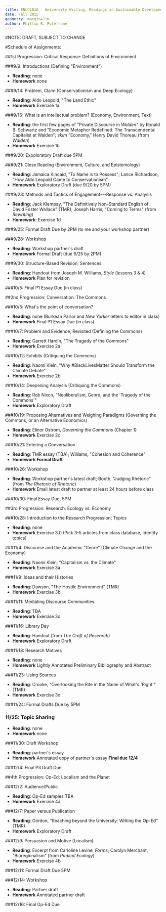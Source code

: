 ```yaml
---
title: ENLC1010 - University Writing, Readings in Sustainable Development
date: Fall 2015
geometry: margin=1in
author: Phillip R. Polefrone
---
```


#NOTE: DRAFT, SUBJECT TO CHANGE 

#Schedule of Assignments: 

##1st Progression: Critical Response: Definitions of Environment

###9/9: Introductions (Defining "Environment")

- **Reading**: none
- **Homework** none

###9/14: Problem, Claim (Conservationism and Deep Ecology)

- **Reading**: Aldo Leopold, "The Land Ethic"
- **Homework** Exercise 1a

###9/16: What is an intellectual problem? (Economy, Environment, Text)

- **Reading**: the first few pages of "Private Discourse in *Walden*" by Ronald
    B. Schwartz and "Economic
    Metaphor Redefined: The Transcendental Capitalist at Walden"; *skim*
    "Economy," Henry David Thoreau (from *Walden*)
- **Homework** Exercise 1b

###9/20: Expoloratory Draft due 5PM

###9/21: Close Reading (Environment, Culture, and Epistemology)

- **Reading**: Jamaica Kincaid, "To Name is to Possess"; Lance Richardson, "How
    Aldo Leopold Came to Conservationism"
- **Homework** Exploratory Draft (due 9/20 by 5PM)

###9/23: Methods and Tactics of Engagement---Response vs. Analysis

- **Reading**: Jack Klempay, "The Definitively Non-Standard English of David Foster Wallace"
    (TMR); Joseph Harris, "Coming to Terms" (from *Rewriting*)
- **Homework**: Exercise 1d

###9/25: Formal Draft Due by 2PM (to me and your workshop partner)

###9/28: Workshop

- **Reading**: Workshop partner's draft
- **Homework** Formal Draft (due 9/25 by 2PM)

###9/30: Structure-Based Revision; Sentences

- **Reading**: Handout from Joseph M. Williams, *Style* (lessons 3 & 4)
- **Homework** Plan for revision

###10/5: Final P1 Essay Due (in class)

##2nd Progression: Conversation: The Commons

###10/5: What's the point of conversation?

- **Reading**: none (Burkean Parlor and *New Yorker* letters to editor in class)
- **Homework** Final P1 Essay Due (in class)

###10/7: Problem and Evidence, Revisited (Defining the Commons)

- **Reading**: Garrett Hardin, "The Tragedy of the Commons"
- **Homework** Exercise 2a


###10/12: Exhibits (Critiquing the Commons)

- **Reading**: Naomi Klein, "Why #BlackLivesMatter Should Transform the Climate
    Debate"
- **Homework** Exercise 2b

###10/14: Deepening Analysis (Critiquing the Commons)

- **Reading**: Rob Nixon, "Neoliberalism, Genre, and the 'Tragedy of the Commons'"
- **Homework** Exploratory Draft

###10/19: Proposing Alternatives and Weighing Paradigms (Governing the Commons, or an Alternative Economics)

- **Reading**: Elinor Ostrom, *Governing the Commons* (Chapter 1)
- **Homework** Exercise 2c 

###10/21: Entering a Conversation

- **Reading**: TMR essay (TBA); Williams, "Cohesion and Coherence"
- **Homework** **Formal Draft**

###10/26: Workshop

- **Reading**: Workshop partner's latest draft; Booth, "Judging Rhetoric" (from
    *The Rhetoric of Rhetoric*)
- **Homework** Email latest draft to partner at least 24 hours before class

###10/30: Final Essay Due, 5PM

##3rd Progression: Research: Ecology vs. Economy

###10/28: Introduction to the Research Progression; Topics

- **Reading**: none
- **Homework** Exercise 3.0 (Pick 3-5 articles from class database, identify topics)

###11/4: Discourse and the Academic "Genre" (Climate Change and the Economy)

- **Reading**: Naomi Klein, "Capitalism vs. the Climate"
- **Homework** Exercise 3a

###11/9: Ideas and their Histories

- **Reading**: Dawson, "The Hostile Environment" (TMR)
- **Homework** Exercise 3b

###11/11: Mediating Discourse Communities

- **Reading**: TBA
- **Homework** Exercise 3c

###11/16: Library Day

- **Reading**: Handout (from *The Craft of Research*)
- **Homework** Exploratory Draft

###11/18: Research Motives

- **Reading**: none
- **Homework** Lightly Annotated Preliminary Bibliography and Abstract

###11/23: Using Sources

- **Reading**: Crooke, "Overlooking the Rite in the Name of What's 'Right'" (TMR)
- **Homework** Exercise 3d

###11/24: Formal Drafts Due by 5PM

### 11/25: Topic Sharing

- **Reading**: none
- **Homework** none

###11/30: Draft Workshop

- **Reading**: partner's essay
- **Homework** Annotated copy of partner's essay **Final due 12/4**

###12/4: Final P3 Draft Due

##4th Progression: Op-Ed: Localism and the Planet

###12/2: Audience/Public

- **Reading**: Op-Ed samples TBA
- **Homework** Exercise 4a

###12/7: Paper versus Publication

- **Reading**: Gordon, "Reaching beyond the University: Writing the Op-Ed" (TMR)
- **Homework** Exploratory Draft

###12/9: Persuasion and Motive (Localism)

- **Reading**: Excerpt from Carloline Levine, *Forms*; Carolyn Merchant,
    "Bioregionalism" (from *Radical Ecology*)
- **Homework** Exercise 4b

###12/11: Formal Draft Due 5PM

###12/14: Workshop

- **Reading**: Partner draft
- **Homework** Annotated partner draft

###12/16: Final Op-Ed Due 

